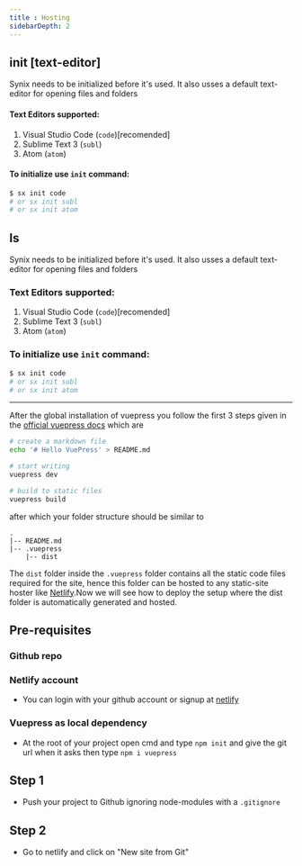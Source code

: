 ```yaml
---
title : Hosting
sidebarDepth: 2
---
```


## init [text-editor]
   Synix needs to be initialized before it's used. It also usses a default text-editor for opening files and folders
#### Text Editors supported:
1) Visual Studio Code (`code`)[recomended]
2) Sublime Text 3 (`subl`)
3) Atom (`atom`)

#### To initialize use `init` command:
``` bash
$ sx init code
# or sx init subl
# or sx init atom
```

## ls
   Synix needs to be initialized before it's used. It also usses a default text-editor for opening files and folders
### Text Editors supported:
1) Visual Studio Code (`code`)[recomended]
2) Sublime Text 3 (`subl`)
3) Atom (`atom`)

### To initialize use `init` command:
``` bash
$ sx init code
# or sx init subl
# or sx init atom
```

------
<vuenet-One/>

After the global installation of vuepress you follow the first 3 steps given in the [official vuepress docs](https://vuepress.vuejs.org/) which are
```bash 
# create a markdown file
echo '# Hello VuePress' > README.md

# start writing
vuepress dev

# build to static files
vuepress build
```
after which your folder structure should be similar to
```
.
|-- README.md
|-- .vuepress
    |-- dist
```
The `dist` folder inside the `.vuepress` folder contains all the static code files required for the site, hence this folder can be hosted to any static-site hoster like [Netlify](https://www.netlify.com/).Now we will see how to deploy the setup where the dist folder is automatically generated and hosted.

## Pre-requisites
### Github repo
### Netlify account
- You can login with your github account or signup at [netlify](https://www.netlify.com/)
### Vuepress as local dependency
- At the root of your project open cmd and type `npm init` and give the git url when it asks then type `npm i vuepress`

## Step 1  
- Push your project to Github ignoring node-modules with a `.gitignore`

## Step 2 
- Go to netlify and click on "New site from Git"
